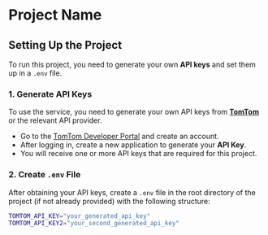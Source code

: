 # Project Name

## Setting Up the Project

To run this project, you need to generate your own **API keys** and set them up in a `.env` file.

### 1. Generate API Keys
To use the service, you need to generate your own API keys from **[TomTom](https://developer.tomtom.com/)** or the relevant API provider.

- Go to the [TomTom Developer Portal](https://developer.tomtom.com/) and create an account.
- After logging in, create a new application to generate your **API Key**.
- You will receive one or more API keys that are required for this project.

### 2. Create `.env` File

After obtaining your API keys, create a `.env` file in the root directory of the project (if not already provided) with the following structure:

```bash
TOMTOM_API_KEY="your_generated_api_key"
TOMTOM_API_KEY2="your_second_generated_api_key"
